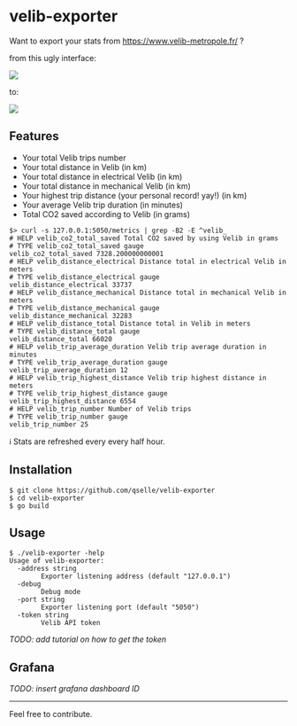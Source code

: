 # velib-exporter

Want to export your stats from https://www.velib-metropole.fr/ ?

from this ugly interface:

![](https://user-images.githubusercontent.com/62110608/154950495-7ee7226b-41fc-41e8-b715-bc670187a18d.png)

to:

![](https://user-images.githubusercontent.com/62110608/154950183-57a2a441-b64b-4ab4-a3ac-7e56317cf76b.png)

## Features

- Your total Velib trips number
- Your total distance in Velib (in km)
- Your total distance in electrical Velib (in km)
- Your total distance in mechanical Velib (in km)
- Your highest trip distance (your personal record! yay!) (in km)
- Your average Velib trip duration (in minutes)
- Total CO2 saved according to Velib (in grams)

```prometheus
$> curl -s 127.0.0.1:5050/metrics | grep -B2 -E ^velib_
# HELP velib_co2_total_saved Total CO2 saved by using Velib in grams
# TYPE velib_co2_total_saved gauge
velib_co2_total_saved 7328.200000000001
# HELP velib_distance_electrical Distance total in electrical Velib in meters
# TYPE velib_distance_electrical gauge
velib_distance_electrical 33737
# HELP velib_distance_mechanical Distance total in mechanical Velib in meters
# TYPE velib_distance_mechanical gauge
velib_distance_mechanical 32283
# HELP velib_distance_total Distance total in Velib in meters
# TYPE velib_distance_total gauge
velib_distance_total 66020
# HELP velib_trip_average_duration Velib trip average duration in minutes
# TYPE velib_trip_average_duration gauge
velib_trip_average_duration 12
# HELP velib_trip_highest_distance Velib trip highest distance in meters
# TYPE velib_trip_highest_distance gauge
velib_trip_highest_distance 6554
# HELP velib_trip_number Number of Velib trips
# TYPE velib_trip_number gauge
velib_trip_number 25
```

ℹ️ Stats are refreshed every every half hour.

## Installation

```console
$ git clone https://github.com/qselle/velib-exporter
$ cd velib-exporter
$ go build
```

## Usage

```console
$ ./velib-exporter -help
Usage of velib-exporter:
  -address string
        Exporter listening address (default "127.0.0.1")
  -debug
        Debug mode
  -port string
        Exporter listening port (default "5050")
  -token string
        Velib API token
```

_TODO: add tutorial on how to get the token_

## Grafana

_TODO: insert grafana dashboard ID_

---

Feel free to contribute.